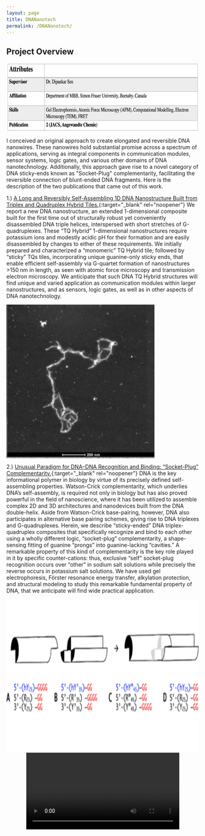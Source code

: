 ```yaml
---
layout: page
title: DNANanotech
permalink: /DNANanotech/
---
```


## Project Overview
<img src="/images/DNAnanotch1.png" height="180" align="center"/>

I conceived an original approach to create elongated and reversible DNA nanowires. These nanowires hold substantial promise across a spectrum of applications, serving as integral components in communication modules, sensor systems, logic gates, and various other domains of DNA nanotechnology. Additionally, this approach gave rise to a novel category of DNA sticky-ends known as "Socket-Plug" complementarity, facilitating the reversible connection of blunt-ended DNA fragments. Here is the description of the two publications that came out of this work.

1.) [A Long and Reversibly Self-Assembling 1D DNA Nanostructure Built from Triplex and Quadruplex Hybrid Tiles.](https://onlinelibrary.wiley.com/doi/abs/10.1002/anie.202016668){:target="_blank" rel="noopener"}
We report a new DNA nanostructure, an extended 1-dimensional composite built for the first time out of structurally robust yet conveniently disassembled DNA triple helices, interspersed with short stretches of G-quadruplexes. These “TQ Hybrid” 1-dimensional nanostructures require potassium ions and modestly acidic pH for their formation and are easily disassembled by changes to either of these requirements. We initially prepared and characterized a “monomeric” TQ Hybrid tile; followed by “sticky” TQs tiles, incorporating unique guanine-only sticky ends, that enable efficient self-assembly via G-quartet formation of nanostructures >150 nm in length, as seen with atomic force microscopy and transmission electron microscopy. We anticipate that such DNA TQ Hybrid structures will find unique and varied application as communication modules within larger nanostructures, and as sensors, logic gates, as well as in other aspects of DNA nanotechnology.

<img src="/images/Wire_1.png" height="400" align="center"/>


2.) [Unusual Paradigm for DNA–DNA Recognition and Binding: “Socket-Plug” Complementarity.](https://pubs.acs.org/doi/abs/10.1021/jacs.2c12514){:target="_blank" rel="noopener"}
DNA is the key informational polymer in biology by virtue of its precisely defined self-assembling properties. Watson-Crick complementarity, which underlies DNA’s self-assembly, is required not only in biology but has also proved powerful in the field of nanoscience, where it has been utilized to assemble complex 2D and 3D architectures and nanodevices built from the DNA double-helix. Aside from Watson-Crick base-pairing, however, DNA also participates in alternative base pairing schemes, giving rise to DNA triplexes and G-quadruplexes. Herein, we describe “sticky-ended” DNA triplex-quadruplex composites that specifically recognize and bind to each other using a wholly different logic, “socket-plug” complementarity, a shape-sensing fitting of guanine “prongs” into guanine-lacking “cavities.” A remarkable property of this kind of complementarity is the key role played in it by specific counter-cations: thus, exclusive “self” socket-plug recognition occurs over “other” in sodium salt solutions while precisely the reverse occurs in potassium salt solutions. We have used gel electrophoresis, Förster resonance energy transfer, alkylation protection, and structural modeling to study this remarkable fundamental property of DNA, that we anticipate will find wide practical application.

<img src="/images/Wire_2.png" height="400" align="center"/>

<video controls width="400" height="auto" style="display:block; margin: 0 auto;">
    <source src="/images/trip_quad.mp4" type="video/mp4">
    Your browser does not support the video tag.
</video>








